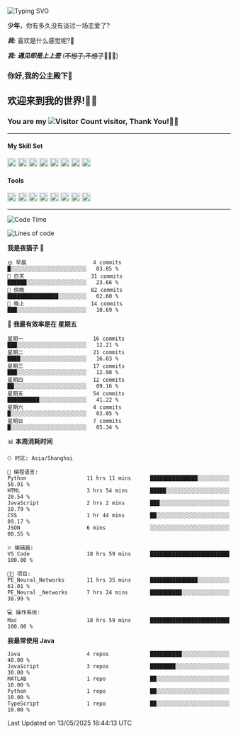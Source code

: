 <!-- **wql521/wql521** is a ✨ _special_ ✨ repository because its `README.md` (this file) appears on your GitHub profile. -->


![Typing SVG](https://readme-typing-svg.demolab.com?font=Fira+Code&weight=700&size=31&pause=1000&width=500&height=55&lines=Hi+there%2C+I%E2%80%98m+%E5%B0%98%E4%B8%96%E7%83%9F%E9%9B%A8%E5%AE%A2+!+%F0%9F%AB%B6%F0%9F%8F%BB;%E4%BD%A0%E5%A5%BD%2C+%E6%88%91%E6%98%AF+%E5%B0%98%E4%B8%96%E7%83%9F%E9%9B%A8%E5%AE%A2+!+%F0%9F%AB%B6%F0%9F%8F%BB)

  **少年**，你有多久没有谈过一场恋爱了?
    
  ***我:*** 喜欢是什么感觉呢?🤔
 
  ***我:*** ***遇见即是上上签*** (~~不想了,不想了~~🤦🏻‍♂️)
  ### 你好,我的公主殿下👑
## **欢迎来到我的世界!🥳🥳**

### You are my ![Visitor Count](https://profile-counter.glitch.me/wql521/count.svg) visitor, Thank You!🎉🎉
---

#### My Skill Set
<!-- languages:start -->
<!-- prettier-ignore-start -->
<!-- markdownlint-disable -->
<code><img height="20" src="http://simpleicons.p2hp.com/icons/java.svg" alt="java" /></code>
<code><img height="20" src="https://cdn.simpleicons.org/swift" alt="swift" /></code>
<code><img height="20" src="https://cdn.simpleicons.org/cplusplus" alt="cplusplus" /></code>
<code><img height="20" src="https://cdn.simpleicons.org/python" alt="python" /></code>
<code><img height="20" src="https://cdn.simpleicons.org/mysql" alt="mysql" /></code>
<code><img height="20" src="https://cdn.simpleicons.org/javascript" alt="javascript" /></code>
<code><img height="20" src="https://cdn.simpleicons.org/css3" alt="css3" /></code>
<code><img height="20" src="https://cdn.simpleicons.org/html5" alt="html5" /></code>
<!-- markdownlint-restore -->
<!-- prettier-ignore-end -->

<!-- languages:end -->

#### Tools

<!-- tools:start -->
<!-- prettier-ignore-start -->
<!-- markdownlint-disable -->
<code><img height="20" src="https://cdn.simpleicons.org/intellijidea" alt="intellijidea" /></code>
<code><img height="20" src="https://cdn.simpleicons.org/xcode" alt="xcode" /></code>
<code><img height="20" src="https://cdn.simpleicons.org/pycharm" alt="pycharm" /></code>
<code><img height="20" src="https://cdn.simpleicons.org/latex" alt="latex" /></code>
<code><img height="20" src="https://cdn.simpleicons.org/androidstudio" alt="androidstudio" /></code>
<code><img height="20" src="https://cdn.simpleicons.org/vuedotjs" alt="vuedotjs" /></code>
<code><img height="20" src="https://cdn.simpleicons.org/macos" alt="macos" /></code>
<code><img height="20" src="https://cdn.simpleicons.org/git" alt="git" /></code>
<!-- markdownlint-restore -->
<!-- prettier-ignore-end -->

<!-- tools:end -->

___



<!--START_SECTION:waka-->
![Code Time](http://img.shields.io/badge/Code%20Time-247%20hrs%2038%20mins-blue)

![Lines of code](https://img.shields.io/badge/%E4%BB%8E%E3%80%8CHello%20World%E3%80%8D%E8%B5%B7%E6%88%91%E5%B7%B2%E7%BB%8F%E5%86%99%E4%BA%86-10.5%20thousand%20%E8%A1%8C%E4%BB%A3%E7%A0%81-blue)

**我是夜猫子 🦉** 

```text
🌞 早晨                     4 commits           █░░░░░░░░░░░░░░░░░░░░░░░░   03.05 % 
🌆 白天                     31 commits          ██████░░░░░░░░░░░░░░░░░░░   23.66 % 
🌃 傍晚                     82 commits          ████████████████░░░░░░░░░   62.60 % 
🌙 晚上                     14 commits          ███░░░░░░░░░░░░░░░░░░░░░░   10.69 % 
```
📅 **我最有效率是在 星期五** 

```text
星期一                      16 commits          ███░░░░░░░░░░░░░░░░░░░░░░   12.21 % 
星期二                      21 commits          ████░░░░░░░░░░░░░░░░░░░░░   16.03 % 
星期三                      17 commits          ███░░░░░░░░░░░░░░░░░░░░░░   12.98 % 
星期四                      12 commits          ██░░░░░░░░░░░░░░░░░░░░░░░   09.16 % 
星期五                      54 commits          ██████████░░░░░░░░░░░░░░░   41.22 % 
星期六                      4 commits           █░░░░░░░░░░░░░░░░░░░░░░░░   03.05 % 
星期日                      7 commits           █░░░░░░░░░░░░░░░░░░░░░░░░   05.34 % 
```


📊 **本周消耗时间** 

```text
🕑︎ 时区: Asia/Shanghai

💬 编程语言: 
Python                   11 hrs 11 mins      ███████████████░░░░░░░░░░   58.91 % 
HTML                     3 hrs 54 mins       █████░░░░░░░░░░░░░░░░░░░░   20.54 % 
JavaScript               2 hrs 2 mins        ███░░░░░░░░░░░░░░░░░░░░░░   10.79 % 
CSS                      1 hr 44 mins        ██░░░░░░░░░░░░░░░░░░░░░░░   09.17 % 
JSON                     6 mins              ░░░░░░░░░░░░░░░░░░░░░░░░░   00.55 % 

🔥 编辑器: 
VS Code                  18 hrs 59 mins      █████████████████████████   100.00 % 

🐱‍💻 项目: 
PE_Neural_Networks       11 hrs 35 mins      ███████████████░░░░░░░░░░   61.01 % 
PE_Neural _Networks      7 hrs 24 mins       ██████████░░░░░░░░░░░░░░░   38.99 % 

💻 操作系统: 
Mac                      18 hrs 59 mins      █████████████████████████   100.00 % 
```

**我最常使用 Java** 

```text
Java                     4 repos             ██████████░░░░░░░░░░░░░░░   40.00 % 
JavaScript               3 repos             ████████░░░░░░░░░░░░░░░░░   30.00 % 
MATLAB                   1 repo              ██░░░░░░░░░░░░░░░░░░░░░░░   10.00 % 
Python                   1 repo              ██░░░░░░░░░░░░░░░░░░░░░░░   10.00 % 
TypeScript               1 repo              ██░░░░░░░░░░░░░░░░░░░░░░░   10.00 % 
```




 Last Updated on 13/05/2025 18:44:13 UTC
<!--END_SECTION:waka-->



